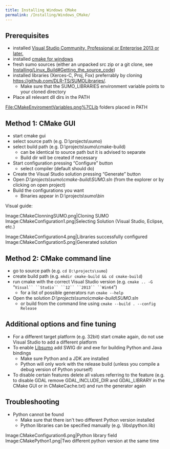 ```yaml
---
title: Installing Windows CMake
permalink: /Installing/Windows_CMake/
---
```


Prerequisites
-------------

-   installed [Visual Studio Community, Professional or Enterprise 2013 or later.](https://www.visualstudio.com)
-   installed [cmake for windows](https://cmake.org/download)
-   fresh sumo sources (either an unpacked src zip or a git clone, see [Installing/Linux_Build\#Getting_the_source_code](/Installing/Linux_Build#Getting_the_source_code "wikilink"))
-   installed libraries (Xerces-C, Proj, Fox) preferrably by cloning <https://github.com/DLR-TS/SUMOLibraries/>.
    -   Make sure that the SUMO_LIBRARIES environment variable points to your cloned directory
-   Place all relevant dll dirs in the PATH

<File:CMakeEnviromentVariables.png%7CLib> folders placed in PATH

Method 1: CMake GUI
-------------------

-   start cmake gui
-   select source path (e.g. D:\\projects\\sumo)
-   select build path (e.g. D:\\projects\\sumo\\cmake-build)
    -   can be identical to source path but it is advised to separate
    -   Build dir will be created if necessary
-   Start configuration pressing “Configure” button
    -   select compiler (default should do)
-   Create the Visual Studio solution pressing “Generate” button
-   Open *D:\\projects\\sumo\\cmake-build\\SUMO.sln* (from the explorer or by clicking on open project)
-   Build the configurations you want
    -   Binaries appear in D:\\projects\\sumo\\bin

Visual guide:

Image:CMakeClonningSUMO.png|Cloning SUMO Image:CMakeConfiguration1.png|Selecting Solution (Visual Studio, Eclipse, etc.)

Image:CMakeConfiguration4.png|Libraries successfully configured Image:CMakeConfiguration5.png|Generated solution

Method 2: CMake command line
----------------------------

-   go to source path (e.g. `cd D:\projects\sumo`)
-   create build path (e.g. `mkdir cmake-build && cd cmake-build`)
-   run cmake with the correct Visual Studio version (e.g. `cmake .. -G `“`Visual`` ``Studio`` ``12`` ``2013`` ``Win64`”)
    -   for a list of possible generators run `cmake --help`
-   Open the solution *D:\\projects\\sumo\\cmake-build\\SUMO.sln*
    -   or build from the command line using `cmake --build . --config Release`

Additional options and fine tuning
----------------------------------

-   For a different target platform (e.g. 32bit) start cmake again, do not use Visual Studio to add a different platform
-   To enable [Libsumo](/Libsumo "wikilink") add SWIG dir and exe for building Python and Java bindings
    -   Make sure Python and a JDK are installed
    -   Python will only work with the release build (unless you compile a debug version of Python yourself)
-   To disable certain features delete all values referring to the feature (e.g. to disable GDAL remove GDAL_INCLUDE_DIR and GDAL_LIBRARY in the CMake GUI or in CMakeCache.txt) and run the generator again

Troubleshooting
---------------

-   Python cannot be found
    -   Make sure that there isn't two different Python version installed
    -   Python libraries can be specified manually (e.g. <PythonFolder>\\libs\\python<version>.lib)

Image:CMakeConfiguration6.png|Python library field Image:CMakePython1.png|Two different python version at the same time
